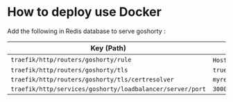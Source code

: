 # How to deploy use Docker

Add the following in Redis database to serve goshorty :

| Key (Path)                                                | Value                 |
|-----------------------------------------------------------|-----------------------|
| `traefik/http/routers/goshorty/rule`                      | `Host(`example.com`)` |
| `traefik/http/routers/goshorty/tls`                       | `true`                |
| `traefik/http/routers/goshorty/tls/certresolver`          | `myresolver`          |
| `traefik/http/services/goshorty/loadbalancer/server/port` | `3000`                |

